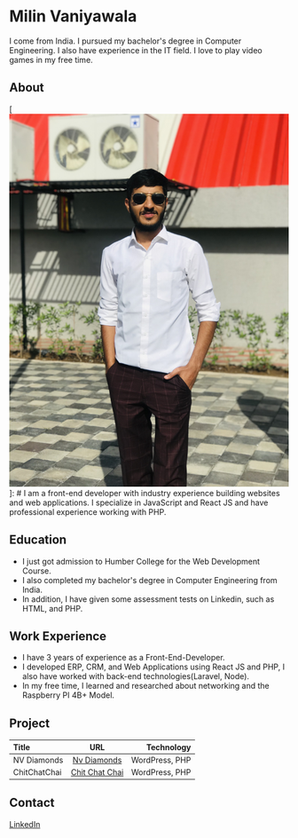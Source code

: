 # Milin Vaniyawala

I come from India. I pursued my bachelor's degree in Computer Engineering. I also have experience in the IT field. I love to play video games in my free time.

## About

[![Me](/_readme/milin-vaniyawala.jpg)]: #
I am a front-end developer with industry experience building websites and web applications. I specialize in JavaScript and React JS and have professional experience working with PHP.

## Education

- I just got admission to Humber College for the Web Development Course.
- I also completed my bachelor's degree in Computer Engineering from India.
- In addition, I have given some assessment tests on Linkedin, such as HTML, and PHP.

## Work Experience

- I have 3 years of experience as a Front-End-Developer.
- I developed ERP, CRM, and Web Applications using React JS and PHP, I also have worked with back-end technologies(Laravel, Node).
- In my free time, I learned and researched about networking and the Raspberry PI 4B+ Model.

## Project

| Title        |                      URL                       |     Technology |
| :----------- | :--------------------------------------------: | -------------: |
| NV Diamonds  |     [Nv Diamonds](https://nvdiamonds.in/)      | WordPress, PHP |
| ChitChatChai | [Chit Chat Chai](https://www.chitchatchai.in/) | WordPress, PHP |

## Contact

[LinkedIn](https://www.linkedin.com/in/milin-vaniyawala-510aa7141/)

